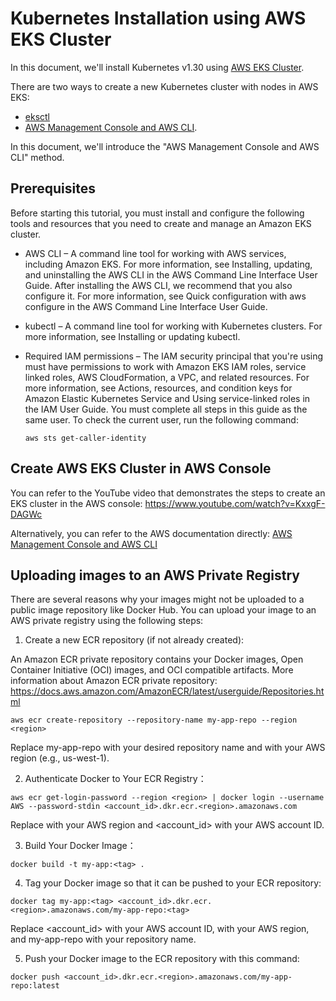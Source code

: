 # Kubernetes Installation using AWS EKS Cluster

In this document, we'll install Kubernetes v1.30 using [AWS EKS Cluster](https://docs.aws.amazon.com/eks/latest/userguide/clusters.html).


There are two ways to create a new Kubernetes cluster with nodes in AWS EKS:
- [eksctl](https://docs.aws.amazon.com/eks/latest/userguide/getting-started-eksctl.html)
- [AWS Management Console and AWS CLI](https://docs.aws.amazon.com/eks/latest/userguide/getting-started-console.html).

In this document, we'll introduce the "AWS Management Console and AWS CLI" method.

## Prerequisites

Before starting this tutorial, you must install and configure the following tools and resources that you need to create and manage an Amazon EKS cluster.

- AWS CLI – A command line tool for working with AWS services, including Amazon EKS. For more information, see Installing, updating, and uninstalling the AWS CLI in the AWS Command Line Interface User Guide. After installing the AWS CLI, we recommend that you also configure it. For more information, see Quick configuration with aws configure in the AWS Command Line Interface User Guide.

- kubectl – A command line tool for working with Kubernetes clusters. For more information, see Installing or updating kubectl.

- Required IAM permissions – The IAM security principal that you're using must have permissions to work with Amazon EKS IAM roles, service linked roles, AWS CloudFormation, a VPC, and related resources. For more information, see Actions, resources, and condition keys for Amazon Elastic Kubernetes Service and Using service-linked roles in the IAM User Guide. You must complete all steps in this guide as the same user. To check the current user, run the following command:

    ```
    aws sts get-caller-identity
    ```

## Create AWS EKS Cluster in AWS Console

You can refer to the YouTube video that demonstrates the steps to create an EKS cluster in the AWS console:
https://www.youtube.com/watch?v=KxxgF-DAGWc

Alternatively, you can refer to the AWS documentation directly: [AWS Management Console and AWS CLI](https://docs.aws.amazon.com/eks/latest/userguide/getting-started-console.html)

## Uploading images to an AWS Private Registry

There are several reasons why your images might not be uploaded to a public image repository like Docker Hub.
You can upload your image to an AWS private registry using the following steps:

1. Create a new ECR repository (if not already created): 

An Amazon ECR private repository contains your Docker images, Open Container Initiative (OCI) images, and OCI compatible artifacts. More information about Amazon ECR private repository: https://docs.aws.amazon.com/AmazonECR/latest/userguide/Repositories.html

```
aws ecr create-repository --repository-name my-app-repo --region <region> 
```

Replace my-app-repo with your desired repository name and <region> with your AWS region (e.g., us-west-1). 

2. Authenticate Docker to Your ECR Registry： 

```
aws ecr get-login-password --region <region> | docker login --username AWS --password-stdin <account_id>.dkr.ecr.<region>.amazonaws.com 
```

Replace <region> with your AWS region and <account_id> with your AWS account ID. 

3. Build Your Docker Image： 

```
docker build -t my-app:<tag> .
```

4. Tag your Docker image so that it can be pushed to your ECR repository: 

```
docker tag my-app:<tag> <account_id>.dkr.ecr.<region>.amazonaws.com/my-app-repo:<tag>
```

Replace <account_id> with your AWS account ID, <region> with your AWS region, and my-app-repo with your repository name. 

5. Push your Docker image to the ECR repository with this command: 

```
docker push <account_id>.dkr.ecr.<region>.amazonaws.com/my-app-repo:latest
```
